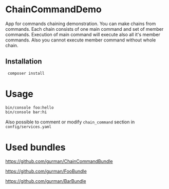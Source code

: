# ChainCommandDemo
App for commands chaining demonstration. You can make chains from commands. Each chain consists of one main command
and set of member commands. Execution of main command will execute also all it's member commands. Also you cannot execute
member command without whole chain.

Installation
------------

```bash
 composer install
```

Usage
======
```bash
bin/console foo:hello
bin/console bar:hi
```
Also possible to comment or modify `chain_command` section in `config/services.yaml`

Used bundles
============
https://github.com/gurman/ChainCommandBundle

https://github.com/gurman/FooBundle

https://github.com/gurman/BarBundle
